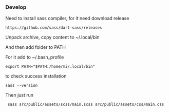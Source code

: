 ### Develop
Need to install sass compiler, for it need download release

`https://github.com/sass/dart-sass/releases`

Unpack archive, copy content to ~/.local/bin

And then add folder to PATH

For it add to ~/.bash_profile

`export PATH="$PATH:/home/mi/.local/bin"`

to check success installation

`sass --version`

Then just run

` sass src/public/assets/scss/main.scss src/public/assets/css/main.css`
